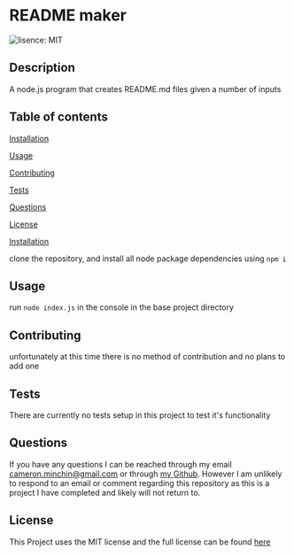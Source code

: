 # README maker 
  ![lisence: MIT](https://img.shields.io/github/license/TheEpicHamster/README-creator)

  ## Description

  A node.js program that creates README.md files given a number of inputs

  ## Table of contents
  
  [Installation](#Installation)
  
  [Usage](#Usage)
  
  [Contributing](#Contributing)
  
  [Tests](#Tests)
  
  [Questions](#Questions)
  
  [License](#License)
  
  [Installation](#Installation)

  clone the repository, and install all node package dependencies using `npm i`
  
  ## Usage

  run `node index.js` in the console in the base project directory
  
  ## Contributing

  unfortunately at this time there is no method of contribution and no plans to add one
  
  ## Tests

  There are currently no tests setup in this project to test it's functionality
  
  ## Questions

  If you have any questions I can be reached through my email [cameron.minchin@gmail.com](cameron.minchin@gmail.com) or through [my Github](https://github.com/TheEpicHamster/). 
  However I am unlikely to respond to an email or comment regarding this repository as this is a project I have completed and likely will not return to.
  
  ## License

  This Project uses the MIT license and the full license can be found [here](./LICENSE)
